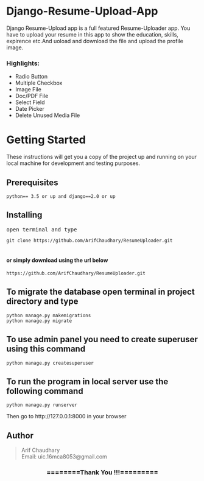 # Django-Resume-Upload-App

Django Resume-Upload app is a full featured Resume-Uploader app. You have to upload your resume in this app to show the education, skills, expirence etc.And uoload and download the file and upload the profile image.

### Highlights:
* Radio Button
* Multiple Checkbox
* Image File
* Doc/PDF File
* Select Field
* Date Picker
* Delete Unused Media File

<h1>Getting Started</h1>
<p>These instructions will get you a copy of the project up and running on your local machine for development and testing purposes.</p>

<h2>Prerequisites</h2>
<code>python== 3.5 or up and django==2.0 or up</code>

<h2>Installing</h2>
<pre>open terminal and type</pre>
<code>git clone https://github.com/ArifChaudhary/ResumeUploader.git</code><br><br>

<h4>or simply download using the url below</h4>
<code>https://github.com/ArifChaudhary/ResumeUploader.git</code><br>

<h2>To migrate the database open terminal in project directory and type</h2>
<code>python manage.py makemigrations</code><br>
<code>python manage.py migrate</code>

<h2>To use admin panel you need to create superuser using this command </h2>
<code>python manage.py createsuperuser</code>


<h2> To run the program in local server use the following command </h2>
<code>python manage.py runserver</code>

<p>Then go to http://127.0.0.1:8000 in your browser</p>


<h2>Author</h2>
<blockquote>
  Arif Chaudhary<br>
  Email: uic.16mca8053@gmail.com
</blockquote>

<div align="center">
    <h3>========Thank You !!!=========</h3>
</div>
